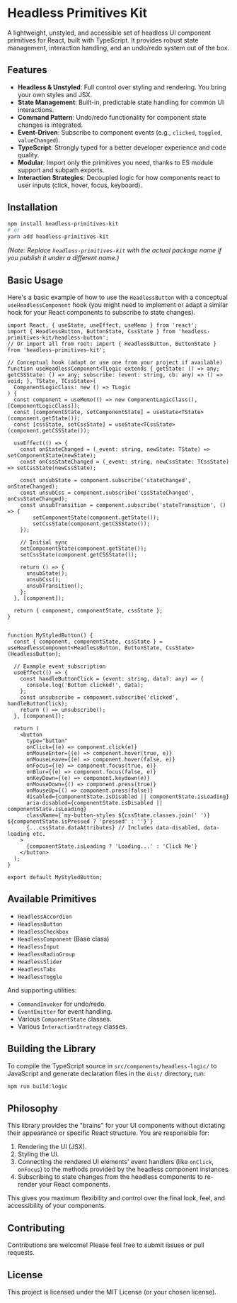 # Headless Primitives Kit

A lightweight, unstyled, and accessible set of headless UI component primitives for React, built with TypeScript. It provides robust state management, interaction handling, and an undo/redo system out of the box.

## Features

*   **Headless & Unstyled**: Full control over styling and rendering. You bring your own styles and JSX.
*   **State Management**: Built-in, predictable state handling for common UI interactions.
*   **Command Pattern**: Undo/redo functionality for component state changes is integrated.
*   **Event-Driven**: Subscribe to component events (e.g., `clicked`, `toggled`, `valueChanged`).
*   **TypeScript**: Strongly typed for a better developer experience and code quality.
*   **Modular**: Import only the primitives you need, thanks to ES module support and subpath exports.
*   **Interaction Strategies**: Decoupled logic for how components react to user inputs (click, hover, focus, keyboard).

## Installation

```bash
npm install headless-primitives-kit
# or
yarn add headless-primitives-kit
```
*(Note: Replace `headless-primitives-kit` with the actual package name if you publish it under a different name.)*

## Basic Usage

Here's a basic example of how to use the `HeadlessButton` with a conceptual `useHeadlessComponent` hook (you might need to implement or adapt a similar hook for your React components to subscribe to state changes).

```tsx
import React, { useState, useEffect, useMemo } from 'react';
import { HeadlessButton, ButtonState, CssState } from 'headless-primitives-kit/headless-button';
// Or import all from root: import { HeadlessButton, ButtonState } from 'headless-primitives-kit';

// Conceptual hook (adapt or use one from your project if available)
function useHeadlessComponent<TLogic extends { getState: () => any; getCSSState: () => any; subscribe: (event: string, cb: any) => () => void; }, TState, TCssState>(
  ComponentLogicClass: new () => TLogic
) {
  const component = useMemo(() => new ComponentLogicClass(), [ComponentLogicClass]);
  const [componentState, setComponentState] = useState<TState>(component.getState());
  const [cssState, setCssState] = useState<TCssState>(component.getCSSState());

  useEffect(() => {
    const onStateChanged = (_event: string, newState: TState) => setComponentState(newState);
    const onCssStateChanged = (_event: string, newCssState: TCssState) => setCssState(newCssState);

    const unsubState = component.subscribe('stateChanged', onStateChanged);
    const unsubCss = component.subscribe('cssStateChanged', onCssStateChanged);
    const unsubTransition = component.subscribe('stateTransition', () => {
        setComponentState(component.getState());
        setCssState(component.getCSSState());
    });

    // Initial sync
    setComponentState(component.getState());
    setCssState(component.getCSSState());

    return () => {
      unsubState();
      unsubCss();
      unsubTransition();
    };
  }, [component]);

  return { component, componentState, cssState };
}


function MyStyledButton() {
  const { component, componentState, cssState } = useHeadlessComponent<HeadlessButton, ButtonState, CssState>(HeadlessButton);

  // Example event subscription
  useEffect(() => {
    const handleButtonClick = (event: string, data?: any) => {
      console.log('Button clicked!', data);
    };
    const unsubscribe = component.subscribe('clicked', handleButtonClick);
    return () => unsubscribe();
  }, [component]);

  return (
    <button
      type="button"
      onClick={(e) => component.click(e)}
      onMouseEnter={(e) => component.hover(true, e)}
      onMouseLeave={(e) => component.hover(false, e)}
      onFocus={(e) => component.focus(true, e)}
      onBlur={(e) => component.focus(false, e)}
      onKeyDown={(e) => component.keydown(e)}
      onMouseDown={() => component.press(true)}
      onMouseUp={() => component.press(false)}
      disabled={componentState.isDisabled || componentState.isLoading}
      aria-disabled={componentState.isDisabled || componentState.isLoading}
      className={`my-button-styles ${cssState.classes.join(' ')} ${componentState.isPressed ? 'pressed' : ''}`}
      {...cssState.dataAttributes} // Includes data-disabled, data-loading etc.
    >
      {componentState.isLoading ? 'Loading...' : 'Click Me'}
    </button>
  );
}

export default MyStyledButton;
```

## Available Primitives

*   `HeadlessAccordion`
*   `HeadlessButton`
*   `HeadlessCheckbox`
*   `HeadlessComponent` (Base class)
*   `HeadlessInput`
*   `HeadlessRadioGroup`
*   `HeadlessSlider`
*   `HeadlessTabs`
*   `HeadlessToggle`

And supporting utilities:
*   `CommandInvoker` for undo/redo.
*   `EventEmitter` for event handling.
*   Various `ComponentState` classes.
*   Various `InteractionStrategy` classes.

## Building the Library

To compile the TypeScript source in `src/components/headless-logic/` to JavaScript and generate declaration files in the `dist/` directory, run:

```bash
npm run build:logic
```

## Philosophy

This library provides the "brains" for your UI components without dictating their appearance or specific React structure.
You are responsible for:
1.  Rendering the UI (JSX).
2.  Styling the UI.
3.  Connecting the rendered UI elements' event handlers (like `onClick`, `onFocus`) to the methods provided by the headless component instances.
4.  Subscribing to state changes from the headless components to re-render your React components.

This gives you maximum flexibility and control over the final look, feel, and accessibility of your components.

## Contributing

Contributions are welcome! Please feel free to submit issues or pull requests.

## License

This project is licensed under the MIT License (or your chosen license).
